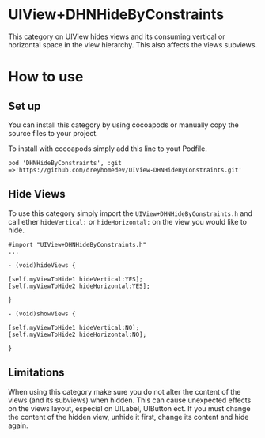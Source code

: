 # UIView+DHNHideByConstraints

This category on UIView hides views and its consuming vertical or horizontal space in the view hierarchy. This also affects the views subviews.

# How to use

## Set up

You can install this category by using cocoapods or manually copy the source files to your project.

To install with cocoapods simply add this line to yout Podfile.

```
pod 'DHNHideByConstraints', :git =>'https://github.com/dreyhomedev/UIView-DHNHideByConstraints.git'
```

## Hide Views

To use this category simply import the ```UIView+DHNHideByConstraints.h``` and call ether ```hideVertical:``` or ```hideHorizontal:``` on the view you would like to hide.

```
#import "UIView+DHNHideByConstraints.h"
...

- (void)hideViews {

[self.myViewToHide1 hideVertical:YES];
[self.myViewToHide2 hideHorizontal:YES];

}

- (void)showViews {

[self.myViewToHide1 hideVertical:NO];
[self.myViewToHide2 hideHorizontal:NO];

}

```

## Limitations

When using this category make sure you do not alter the content of the views (and its subviews) when hidden. This can cause unexpected effects on the views layout, especial on UILabel, UIButton ect.
If you must change the content of the hidden view, unhide it first, change its content and hide again.

